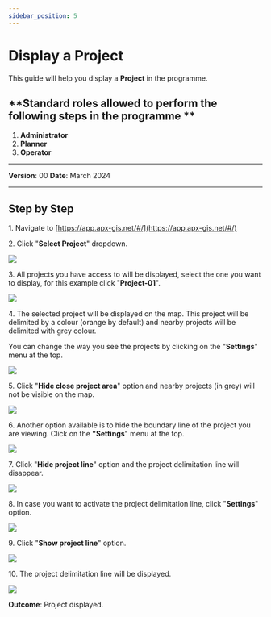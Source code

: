 ```yaml
---
sidebar_position: 5
---
```


# Display a Project

This guide will help you display a **Project** in the programme.

## **Standard roles allowed to perform the following steps in the programme **

1.	**Administrator**
2.  **Planner**
3. **Operator**

------------

**Version**: 00
**Date**: March 2024

------------
## **Step by Step**


1\. Navigate to [https://app.apx-gis.net/#/](https://app.apx-gis.net/#/)


2\. Click "**Select Project**" dropdown.

![](/img/MNG-PRO-DIS-01/MNG-PRO-DIS-01-STP-02.png)


3\. All projects you have access to will be displayed, select the one you want to display, for this example click "**Project-01**".

![](/img/MNG-PRO-DIS-01/MNG-PRO-DIS-01-STP-03.png)


4\. The selected project will be displayed on the map. This project will be delimited by a colour (orange by default) and nearby projects will be delimited with grey colour.

You can change the way you see the projects by clicking on the "**Settings**" menu at the top.

![](/img/MNG-PRO-DIS-01/MNG-PRO-DIS-01-STP-04.png)


5\. Click "**Hide close project area**" option and nearby projects (in grey) will not be visible on the map.

![](/img/MNG-PRO-DIS-01/MNG-PRO-DIS-01-STP-05.png)


6\. Another option available is to hide the boundary line of the project you are viewing. Click on the **"Settings**" menu at the top.

![](/img/MNG-PRO-DIS-01/MNG-PRO-DIS-01-STP-06.png)


7\. Click "**Hide project line**" option and the project delimitation line will disappear.

![](/img/MNG-PRO-DIS-01/MNG-PRO-DIS-01-STP-07.png)


8\. In case you want to activate the project delimitation line, click "**Settings**" option.

![](/img/MNG-PRO-DIS-01/MNG-PRO-DIS-01-STP-08.png)


9\. Click "**Show project line**" option.

![](/img/MNG-PRO-DIS-01/MNG-PRO-DIS-01-STP-09.png)


10\.  The project delimitation line will be displayed.

![](/img/MNG-PRO-DIS-01/MNG-PRO-DIS-01-STP-10.png)


**Outcome**: Project displayed.
